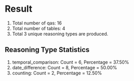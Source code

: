 # Result<br/>
1. Total number of qas: 16<br/>
2. Total number of tables: 4<br/>
3. Total 3 unique reasoning types are produced.<br/>
## **Reasoning Type Statistics**<br/>
1. temporal_comparison: Count = 6, Percentage = 37.50%<br/>
2. date_difference: Count = 8, Percentage = 50.00%<br/>
3. counting: Count = 2, Percentage = 12.50%<br/>
